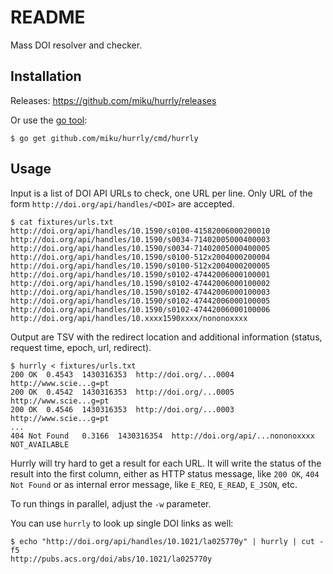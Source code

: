 README
======

Mass DOI resolver and checker.

Installation
------------

Releases: https://github.com/miku/hurrly/releases

Or use the [go tool](https://golang.org/cmd/go/):

    $ go get github.com/miku/hurrly/cmd/hurrly

Usage
-----

Input is a list of DOI API URLs to check, one URL per line.
Only URL of the form `http://doi.org/api/handles/<DOI>` are accepted.

    $ cat fixtures/urls.txt
    http://doi.org/api/handles/10.1590/s0100-41582006000200010
    http://doi.org/api/handles/10.1590/s0034-71402005000400003
    http://doi.org/api/handles/10.1590/s0034-71402005000400005
    http://doi.org/api/handles/10.1590/s0100-512x2004000200004
    http://doi.org/api/handles/10.1590/s0100-512x2004000200005
    http://doi.org/api/handles/10.1590/s0102-47442006000100001
    http://doi.org/api/handles/10.1590/s0102-47442006000100002
    http://doi.org/api/handles/10.1590/s0102-47442006000100003
    http://doi.org/api/handles/10.1590/s0102-47442006000100005
    http://doi.org/api/handles/10.1590/s0102-47442006000100006
    http://doi.org/api/handles/10.xxxx1590xxxx/nononoxxxx

Output are TSV with the redirect location and additional information (status, request time, epoch, url, redirect).

    $ hurrly < fixtures/urls.txt
    200 OK  0.4543  1430316353  http://doi.org/...0004  http://www.scie...g=pt
    200 OK  0.4542  1430316353  http://doi.org/...0005  http://www.scie...g=pt
    200 OK  0.4546  1430316353  http://doi.org/...0003  http://www.scie...g=pt
    ...
    404 Not Found   0.3166  1430316354  http://doi.org/api/...nononoxxxx   NOT_AVAILABLE

Hurrly will try hard to get a result for each URL. It will write the status of the result
into the first column, either as HTTP status message, like `200 OK`, `404 Not Found` or as internal error message,
like `E_REQ`, `E_READ`, `E_JSON`, etc.

To run things in parallel, adjust the `-w` parameter.

You can use `hurrly` to look up single DOI links as well:

    $ echo "http://doi.org/api/handles/10.1021/la025770y" | hurrly | cut -f5
    http://pubs.acs.org/doi/abs/10.1021/la025770y
